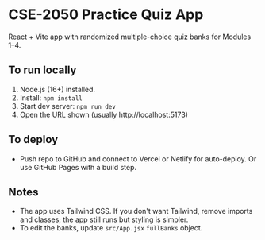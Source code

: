 # CSE-2050 Practice Quiz App

React + Vite app with randomized multiple-choice quiz banks for Modules 1–4.

## To run locally

1. Node.js (16+) installed.
2. Install: `npm install`
3. Start dev server: `npm run dev`
4. Open the URL shown (usually http://localhost:5173)

## To deploy
- Push repo to GitHub and connect to Vercel or Netlify for auto-deploy. Or use GitHub Pages with a build step.

## Notes
- The app uses Tailwind CSS. If you don't want Tailwind, remove imports and classes; the app still runs but styling is simpler.
- To edit the banks, update `src/App.jsx` `fullBanks` object.
